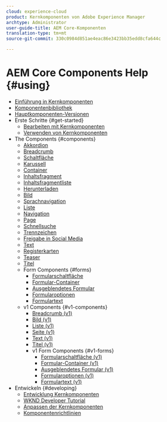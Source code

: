 ```yaml
---
cloud: experience-cloud
product: Kernkomponenten von Adobe Experience Manager
archtype: Administrator
user-guide-title: AEM Core-Komponenten
translation-type: tm+mt
source-git-commit: 330c0984d851ae4eac86e3423bb35edd8cfa644c

---
```



# AEM Core Components Help {#using}

+ [Einführung in Kernkomponenten](introduction.md)
+ [Komponentenbibliothek](http://opensource.adobe.com/aem-core-wcm-components/library.html)
+ [Hauptkomponenten-Versionen](versions.md)
+ Erste Schritte {#get-started}
   + [Bearbeiten mit Kernkomponenten](authoring.md)
   + [Verwenden von Kernkomponenten](using.md)
+ The Components {#components}
   + [Akkordion](accordion.md)
   + [Breadcrumb](breadcrumb.md)
   + [Schaltfläche](button.md)
   + [Karussell](carousel.md)
   + [Container](container.md)
   + [Inhaltsfragment](content-fragment-component.md)
   + [Inhaltsfragmentliste](content-fragment-list.md)
   + [Herunterladen](download.md)
   + [Bild](image.md)
   + [Sprachnavigation](language-navigation.md)
   + [Liste](list.md)
   + [Navigation](navigation.md)
   + [Page](page.md)
   + [Schnellsuche](quick-search.md)
   + [Trennzeichen](separator.md)
   + [Freigabe in Social Media](sharing.md)
   + [Text](text.md)
   + [Registerkarten](tabs.md)
   + [Teaser](teaser.md)
   + [Titel](title.md)
   + Form Components {#forms}
      + [Formularschaltfläche](form-button.md)
      + [Formular-Container](form-container.md)
      + [Ausgeblendetes Formular](form-hidden.md)
      + [Formularoptionen](form-options.md)
      + [Formulartext](form-text.md)
   + v1 Components {#v1-components}
      + [Breadcrumb (v1)](breadcrumb-v1.md)
      + [Bild (v1)](image-v1.md)
      + [Liste (v1)](list-v1.md)
      + [Seite (v1)](page-v1.md)
      + [Text (v1)](text-v1.md)
      + [Titel (v1)](title-v1.md)
      + v1 Form Components {#v1-forms}
         + [Formularschaltfläche (v1)](form-button-v1.md)
         + [Formular-Container (v1)](form-container-v1.md)
         + [Ausgeblendetes Formular (v1)](form-hidden-v1.md)
         + [Formularoptionen (v1)](form-options-v1.md)
         + [Formulartext (v1)](form-text-v1.md)
+ Entwickeln {#developing}
   + [Entwicklung Kernkomponenten](developing.md)
   + [WKND Developer Tutorial](https://helpx.adobe.com/experience-manager/6-5/sites/developing/using/getting-started.html)
   + [Anpassen der Kernkomponenten](customizing.md)
   + [Komponentenrichtlinien](guidelines.md)
